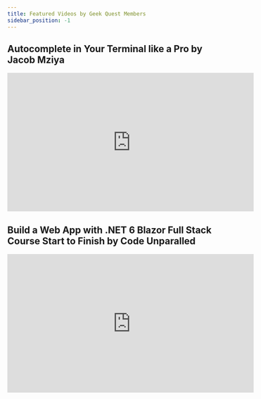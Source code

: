 ```yaml
---
title: Featured Videos by Geek Quest Members
sidebar_position: -1
---
```


## Autocomplete in Your Terminal like a Pro by Jacob Mziya

<iframe width="560" height="315" src="https://www.youtube.com/embed/TlwtqcvLjTs" title="YouTube video player" frameborder="0" allow="accelerometer; autoplay; clipboard-write; encrypted-media; gyroscope; picture-in-picture; web-share" allowfullscreen></iframe>

## Build a Web App  with .NET 6 Blazor Full Stack Course Start to Finish by Code Unparalled

<iframe width="560" height="315" src="https://www.youtube.com/embed/dSyNcsehnWA" title="YouTube video player" frameborder="0" allow="accelerometer; autoplay; clipboard-write; encrypted-media; gyroscope; picture-in-picture; web-share" allowfullscreen></iframe>